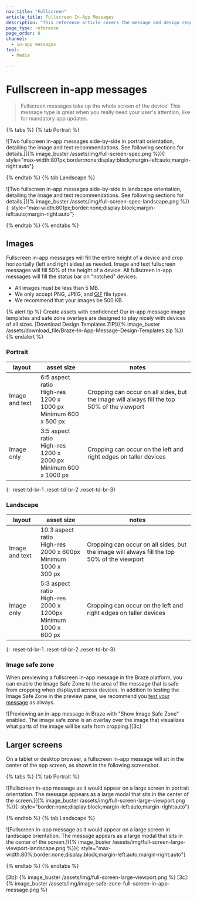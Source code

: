 ```yaml
---
nav_title: "Fullscreen"
article_title: Fullscreen In-App Messages
description: "This reference article covers the message and design requirements of fullscreen in-app messages."
page_type: reference
page_order: 0
channel:
  - in-app messages
tool:
  - Media

---
```


# Fullscreen in-app messages

> Fullscreen messages take up the whole screen of the device! This message type is great when you really need your user's attention, like for mandatory app updates.

{% tabs %}
{% tab Portrait %}

![Two fullscreen in-app messages side-by-side in portrait orientation, detailing the image and text recommendations. See following sections for details.]({% image_buster /assets/img/full-screen-spec.png %}){: style="max-width:801px;border:none;display:block;margin-left:auto;margin-right:auto"}

{% endtab %}
{% tab Landscape %}

![Two fullscreen in-app messages side-by-side in landscape orientation, detailing the image and text recommendations. See following sections for details.]({% image_buster /assets/img/full-screen-spec-landscape.png %}){: style="max-width:801px;border:none;display:block;margin-left:auto;margin-right:auto"}

{% endtab %}
{% endtabs %}

## Images

Fullscreen in-app messages will fill the entire height of a device and crop horizontally (left and right sides) as needed. Image and text fullscreen messages will fill 50% of the height of a device. All fullscreen in-app messages will fill the status bar on "notched" devices.

- All images must be less than 5&nbsp;MB.
- We only accept PNG, JPEG, and [GIF]({{site.baseurl}}/developer_guide/platform_integration_guides/android/in-app_messaging/customization/gifs#gifs) file types.
- We recommend that your images be 500&nbsp;KB.

{% alert tip %} Create assets with confidence! Our in-app message image templates and safe zone overlays are designed to play nicely with devices of all sizes. [Download Design Templates ZIP]({% image_buster /assets/download_file/Braze-In-App-Message-Design-Templates.zip %}) {% endalert %}

### Portrait

| layout | asset size | notes |
|--- | --- | --- |
| Image and text | 6:5 aspect ratio<br> High-res 1200 x 1000&nbsp;px<br> Minimum 600 x 500&nbsp;px | Cropping can occur on all sides, but the image will always fill the top 50% of the viewport |
| Image only | 3:5 aspect ratio<br> High-res 1200 x 2000&nbsp;px<br> Minimum 600 x 1000&nbsp;px | Cropping can occur on the left and right edges on taller devices |
{: .reset-td-br-1 .reset-td-br-2 .reset-td-br-3}

### Landscape

| layout | asset size | notes |
|--- | --- | --- |
| Image and text | 10:3 aspect ratio<br> High-res 2000 x 600px<br> Minimum 1000 x 300&nbsp;px | Cropping can occur on all sides, but the image will always fill the top 50% of the viewport |
| Image only | 5:3 aspect ratio<br> High-res 2000 x 1200px<br> Minimum 1000 x 600&nbsp;px | Cropping can occur on the left and right edges on taller devices |
{: .reset-td-br-1 .reset-td-br-2 .reset-td-br-3}

### Image safe zone

When previewing a fullscreen in-app message in the Braze platform, you can enable the Image Safe Zone to the area of the message that is safe from cropping when displayed across devices. In addition to testing the Image Safe Zone in the preview pane, we recommend you [test your message]({{site.baseurl}}/user_guide/message_building_by_channel/in-app_messages/testing/) as always.

![Previewing an in-app message in Braze with "Show Image Safe Zone" enabled. The image safe zone is an overlay over the image that visualizes what parts of the image will be safe from cropping.][3c]

## Larger screens

On a tablet or desktop browser, a fullscreen in-app message will sit in the center of the app screen, as shown in the following screenshot.

{% tabs %}
{% tab Portrait %}

![Fullscreen in-app message as it would appear on a large screen in portrait orientation. The message appears as a large modal that sits in the center of the screen.]({% image_buster /assets/img/full-screen-large-viewport.png %}){: style="border:none;display:block;margin-left:auto;margin-right:auto"}

{% endtab %}
{% tab Landscape %}

![Fullscreen in-app message as it would appear on a large screen in landscape orientation. The message appears as a large modal that sits in the center of the screen.]({% image_buster /assets/img/full-screen-large-viewport-landscape.png %}){: style="max-width:80%;border:none;display:block;margin-left:auto;margin-right:auto"}

{% endtab %}
{% endtabs %}

[3b]: {% image_buster /assets/img/full-screen-large-viewport.png %}
[3c]: {% image_buster /assets/img/image-safe-zone-full-screen-in-app-message.png %}
